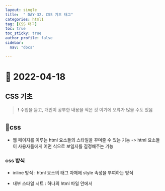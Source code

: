 ```yaml
---
layout: single
title:  " DAY-32. CSS 기초 태그"
categories: html1
tag: [CSS 태그]
toc: true
toc_sticky: true
author_profile: false
sidebar:
  nav: "docs"

---
```



# 🎨 2022-04-18

## CSS 기초

<!--Quote-->

> ❗ 수업을 듣고, 개인이 공부한 내용을 적은 것 이기에 오류가 많을 수도 있음



## 🔔css
- 웹 페이지를 이루는 html 요소들의 스타일을 꾸며줄 수 있는 기능 -> html 요소들이 사용자들에게 어떤 식으로 보일지를 결정해주는 기능


### css 방식
- inline 방식 : html 요소의 태그 자체에 style 속성을 부여하는 방식


<script src="https://gist.github.com/kimyeong96/229c441c04950ca2c3c787fa57f1ce8a.js"></script>



- 내부 스타일 시트 : 하나의 html 파일 안에서 <style> 태그를 이용해서 속성을 부여


<script src="https://gist.github.com/kimyeong96/78cf33d25605c31c3284c9fe49cbe2d9.js"></script>




- external 방식 : 외부에 독자적인 stylesheet 파일을 만들어서 스타일 속성값을 별도로 모아두고,
그 파일을 import


<script src="https://gist.github.com/kimyeong96/f739ef9790d8e55ff8e93dfd07aa83cd.js"></script>




## 🔔css 적용 우선순위(중요도 / 명시도 / 선언순서)

1. 속성값 뒤에다가 !important
2. inline 방식으로 적용된 style
3. #id 선택자
4. class, 가상 클래스 선택자
5. tag 요소 선택자 (p, div, span)

## font
<p class="codepen" data-height="300" data-default-tab="html,result" data-slug-hash="wvpRGYm" data-user="kimyeong96" style="height: 300px; box-sizing: border-box; display: flex; align-items: center; justify-content: center; border: 2px solid; margin: 1em 0; padding: 1em;">
  <span>See the Pen <a href="https://codepen.io/kimyeong96/pen/wvpRGYm">
  Untitled</a> by kimyeong96 (<a href="https://codepen.io/kimyeong96">@kimyeong96</a>)
  on <a href="https://codepen.io">CodePen</a>.</span>
</p>
<script async src="https://cpwebassets.codepen.io/assets/embed/ei.js"></script>



## 🔔선택자
<p class="codepen" data-height="300" data-default-tab="html,result" data-slug-hash="bGaOpKv" data-user="kimyeong96" style="height: 300px; box-sizing: border-box; display: flex; align-items: center; justify-content: center; border: 2px solid; margin: 1em 0; padding: 1em;">
  <span>See the Pen <a href="https://codepen.io/kimyeong96/pen/bGaOpKv">
  Untitled</a> by kimyeong96 (<a href="https://codepen.io/kimyeong96">@kimyeong96</a>)
  on <a href="https://codepen.io">CodePen</a>.</span>
</p>
<script async src="https://cpwebassets.codepen.io/assets/embed/ei.js"></script>



### 태그 선택
- 기본 속성 선택자 : 태그 선택자와 함께 사용, 태그 선택자[] 속성 표시


- 문자열 속성 선택자 : 속성 값에서 특정한 문자열을 확인 스타일 적용

- 태그 선택자[속성~=값] : 속성 값이 특정한 값을 문자열로 포함하는 경우 선택
  (띄어쓰기 기준)

- 태그 선택자[속성|=값] : 속성 값이 특정한 값을 문자열로 포함하는 경우 선택
  (- 기준)

- <span style="color: #2D3748; background-color:#fff5b1;">태그 선택[속성^=값] : 속성 값이 특정한 값으로 시작하는 태그를 선택</span>

- <span style="color: #2D3748; background-color:#fff5b1;"> 태그 선택[속성$=값] : 속성 값이 특정한 값을 끝나는 태그를 선택</span>

- <span style="color: #2D3748; background-color:#fff5b1;"> 태그 선택[속성*=값] : 속성 값이 특정한 값을 포함하는 태그를 선택</span>

- not() 부정 선택자 : ()의 값이 아닌 경우 선택

<p class="codepen" data-height="300" data-default-tab="html,result" data-slug-hash="QWazGLq" data-user="kimyeong96" style="height: 300px; box-sizing: border-box; display: flex; align-items: center; justify-content: center; border: 2px solid; margin: 1em 0; padding: 1em;">
  <span>See the Pen <a href="https://codepen.io/kimyeong96/pen/QWazGLq">
  Untitled</a> by kimyeong96 (<a href="https://codepen.io/kimyeong96">@kimyeong96</a>)
  on <a href="https://codepen.io">CodePen</a>.</span>
</p>
<script async src="https://cpwebassets.codepen.io/assets/embed/ei.js"></script>

<💡diner문제 26~32번>


<p class="codepen" data-height="300" data-default-tab="html,result" data-slug-hash="LYeMZxy" data-user="kimyeong96" style="height: 300px; box-sizing: border-box; display: flex; align-items: center; justify-content: center; border: 2px solid; margin: 1em 0; padding: 1em;">
  <span>See the Pen <a href="https://codepen.io/kimyeong96/pen/LYeMZxy">
  Untitled</a> by kimyeong96 (<a href="https://codepen.io/kimyeong96">@kimyeong96</a>)
  on <a href="https://codepen.io">CodePen</a>.</span>
</p>
<script async src="https://cpwebassets.codepen.io/assets/embed/ei.js"></script>




### 자식 및 후손 선택자


- 자식 선택자 : 부모요소를 기준으로 바로 아래 요소들 선택
  - 사용법 : 부모선택자 > 자식선택자 {설정 내용;}

- 후손 선택자 : 부모요소를 기준으로 아래의 모든 요소를 선택
  - 사용법 : 부모선택자 자식 선택자 {설정 내용;}

- 자식을 제외한 후손 선택
  - 사용법 : 부모선택자 * 후손선택자 {설정 내용;}

- 스타일 속성 중에서 몇몇 속성의 경우에는 상속이 적용돼서
부모에게 적용된 속성이 자식 요소한테도 모두 적용

<p class="codepen" data-height="300" data-default-tab="html,result" data-slug-hash="ExoGgPo" data-user="kimyeong96" style="height: 300px; box-sizing: border-box; display: flex; align-items: center; justify-content: center; border: 2px solid; margin: 1em 0; padding: 1em;">
  <span>See the Pen <a href="https://codepen.io/kimyeong96/pen/ExoGgPo">
  Untitled</a> by kimyeong96 (<a href="https://codepen.io/kimyeong96">@kimyeong96</a>)
  on <a href="https://codepen.io">CodePen</a>.</span>
</p>
<script async src="https://cpwebassets.codepen.io/assets/embed/ei.js"></script>


❗ 자식 요소를 기준으로 해서 사용 (부모인 test에 하는게 아님)
1. first-child
2. last-child
3. nth:child()



<p class="codepen" data-height="300" data-default-tab="html,result" data-slug-hash="yLpGaeV" data-user="kimyeong96" style="height: 300px; box-sizing: border-box; display: flex; align-items: center; justify-content: center; border: 2px solid; margin: 1em 0; padding: 1em;">
  <span>See the Pen <a href="https://codepen.io/kimyeong96/pen/yLpGaeV">
  Untitled</a> by kimyeong96 (<a href="https://codepen.io/kimyeong96">@kimyeong96</a>)
  on <a href="https://codepen.io">CodePen</a>.</span>
</p>
<script async src="https://cpwebassets.codepen.io/assets/embed/ei.js"></script>


### 동위 선택자
동위 관계에 있는 태그들을 선택할때 사용

- 동위선택자a + 동위선택자b : a선택자를 통해 선택된 태크 바로 뒤에 있는 b선택자 태그만 선택
- 동위선택자a~동위선택자b :a선택자를 기준으로 뒤에 오는 모든 b선택자에 해당하는 태그를 선택

<p class="codepen" data-height="300" data-default-tab="html,result" data-slug-hash="jOYXMrr" data-user="kimyeong96" style="height: 300px; box-sizing: border-box; display: flex; align-items: center; justify-content: center; border: 2px solid; margin: 1em 0; padding: 1em;">
  <span>See the Pen <a href="https://codepen.io/kimyeong96/pen/jOYXMrr">
  Untitled</a> by kimyeong96 (<a href="https://codepen.io/kimyeong96">@kimyeong96</a>)
  on <a href="https://codepen.io">CodePen</a>.</span>
</p>
<script async src="https://cpwebassets.codepen.io/assets/embed/ei.js"></script>


### 반응 선택자
사용자의 움직임에 따라서 달라지는 선택자


선택자:active -> 사용자가 해당 태그에 마우스를 클릭했을 때 선택

선택자:hover -> 마우스가 요소에 올라가 있을때

선택자:focus -> 해당 요소가 활성화된 상태이거나 클리이 될 때

선택자:disabled -> 해당 요소가 비활성화된 상태라면

input:checked  기본 체크 크기였다가 체크하면 커짐

<p class="codepen" data-height="300" data-default-tab="html,result" data-slug-hash="popqEeR" data-user="kimyeong96" style="height: 300px; box-sizing: border-box; display: flex; align-items: center; justify-content: center; border: 2px solid; margin: 1em 0; padding: 1em;">
  <span>See the Pen <a href="https://codepen.io/kimyeong96/pen/popqEeR">
  Untitled</a> by kimyeong96 (<a href="https://codepen.io/kimyeong96">@kimyeong96</a>)
  on <a href="https://codepen.io">CodePen</a>.</span>
</p>
<script async src="https://cpwebassets.codepen.io/assets/embed/ei.js"></script>


## 🔔float
요소들을 공중에 띄우는 속성
div의 block 속성 무시

### 레이아웃
<p class="codepen" data-height="300" data-default-tab="html,result" data-slug-hash="oNpJBpG" data-user="kimyeong96" style="height: 300px; box-sizing: border-box; display: flex; align-items: center; justify-content: center; border: 2px solid; margin: 1em 0; padding: 1em;">
  <span>See the Pen <a href="https://codepen.io/kimyeong96/pen/oNpJBpG">
  Untitled</a> by kimyeong96 (<a href="https://codepen.io/kimyeong96">@kimyeong96</a>)
  on <a href="https://codepen.io">CodePen</a>.</span>
</p>
<script async src="https://cpwebassets.codepen.io/assets/embed/ei.js"></script>
